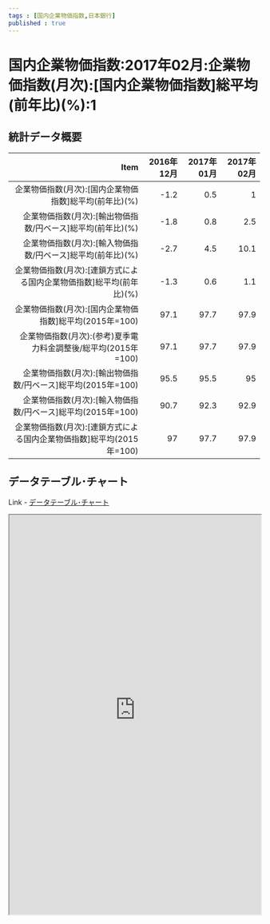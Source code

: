 ```yaml
--- 
tags : [国内企業物価指数,日本銀行] 
published : true
---
```

# 国内企業物価指数:2017年02月:企業物価指数(月次):[国内企業物価指数]総平均(前年比)(%):1
## 統計データ概要

	


|                                                                  Item| 2016年12月| 2017年01月| 2017年02月|
|---------------------------------------------------------------------:|----------:|----------:|----------:|
|                企業物価指数(月次):[国内企業物価指数]総平均(前年比)(%)|       -1.2|        0.5|          1|
|           企業物価指数(月次):[輸出物価指数/円ベース]総平均(前年比)(%)|       -1.8|        0.8|        2.5|
|           企業物価指数(月次):[輸入物価指数/円ベース]総平均(前年比)(%)|       -2.7|        4.5|       10.1|
|  企業物価指数(月次):[連鎖方式による国内企業物価指数]総平均(前年比)(%)|       -1.3|        0.6|        1.1|
|               企業物価指数(月次):[国内企業物価指数]総平均(2015年=100)|       97.1|       97.7|       97.9|
|        企業物価指数(月次):(参考)夏季電力料金調整後/総平均(2015年=100)|       97.1|       97.7|       97.9|
|          企業物価指数(月次):[輸出物価指数/円ベース]総平均(2015年=100)|       95.5|       95.5|         95|
|          企業物価指数(月次):[輸入物価指数/円ベース]総平均(2015年=100)|       90.7|       92.3|       92.9|
| 企業物価指数(月次):[連鎖方式による国内企業物価指数]総平均(2015年=100)|         97|       97.7|       97.9|




## データテーブル･チャート
Link - [データテーブル･チャート](http://knowledgevault.saecanet.com/charts/am-consulting.co.jp-ProducerPriceIndexInJapan.html)
<iframe src="http://knowledgevault.saecanet.com/charts/am-consulting.co.jp-ProducerPriceIndexInJapan.html" width="100%" height="800px"></iframe>